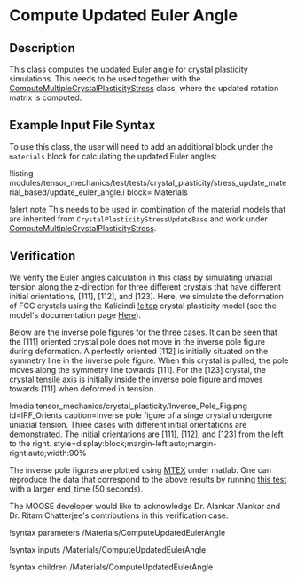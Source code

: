 # Compute Updated Euler Angle

## Description

This class computes the updated Euler angle for crystal plasticity simulations. This needs to be used together with the  [ComputeMultipleCrystalPlasticityStress](/ComputeMultipleCrystalPlasticityStress.md) class, where the updated rotation matrix is computed.

## Example Input File Syntax

To use this class, the user will need to add an additional block under the `materials` block for calculating the updated Euler angles:

!listing modules/tensor_mechanics/test/tests/crystal_plasticity/stress_update_material_based/update_euler_angle.i block= Materials

!alert note
This needs to be used in combination of the material models that are inherited from `CrystalPlasticityStressUpdateBase` and work under [ComputeMultipleCrystalPlasticityStress](/ComputeMultipleCrystalPlasticityStress.md).

## Verification

We verify the Euler angles calculation in this class by simulating uniaxial tension along the z-direction for three different crystals that have different initial orientations, $[111]$, $[112]$, and $[123]$. Here, we simulate the deformation of FCC crystals using the Kalidindi [!citep](kalidindi1992) crystal plasticity model (see the model's documentation page [Here](/CrystalPlasticityKalidindiUpdate.md)).

Below are the inverse pole figures for the three cases. It can be seen that the $[111]$ oriented crystal pole does not move in the inverse pole figure during deformation.  A perfectly oriented $[112]$ is initially situated on the symmetry line in the inverse pole figure. When this crystal is pulled, the pole moves along the symmetry line towards $[111]$. For the $[123]$ crystal, the crystal tensile axis is initially inside the inverse pole figure and moves towards $[111]$ when deformed in tension.

!media tensor_mechanics/crystal_plasticity/Inverse_Pole_Fig.png
    id=IPF_Orients
    caption=Inverse pole figure of a singe crystal undergone uniaxial tension. Three cases with different initial orientations are demonstrated. The initial orientations are $[111]$, $[112]$, and $[123]$ from the left to the right.
    style=display:block;margin-left:auto;margin-right:auto;width:90%

The inverse pole figures are plotted using [MTEX](https://github.com/mtex-toolbox/mtex) under matlab. One can reproduce the data that correspond to the above results by running [this test](modules/tensor_mechanics/test/tests/crystal_plasticity/stress_update_material_based/update_euler_angle.i) with a larger end_time (50 seconds).

The MOOSE developer would like to acknowledge Dr. Alankar Alankar and Dr. Ritam Chatterjee's contributions in this verification case.


!syntax parameters /Materials/ComputeUpdatedEulerAngle

!syntax inputs /Materials/ComputeUpdatedEulerAngle

!syntax children /Materials/ComputeUpdatedEulerAngle
